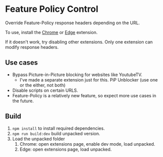 # Feature Policy Control
Override Feature-Policy response headers depending on the URL. 

To use, install the [Chrome](https://chrome.google.com/webstore/detail/feature-policy-control/gnhcejibdkgceebbeljdolienjplkpin) or [Edge](https://microsoftedge.microsoft.com/addons/detail/feature-policy-control/ebooeoldhjdndkojljcbajcpojhbgkgh) extension. 

If it doesn't work, try disabling other extensions. Only one extension can modify response headers. 

## Use cases
- Bypass Picture-in-Picture blocking for websites like YoutubeTV.  
   - I've made a separate extension just for this. PiP Unblocker (use one or the either, not both)
- Disable scripts on certain URLS. 
- Feature-Policy is a relatively new feature, so expect more use cases in the future. 


## Build 
1. `npm install` to install required dependencies. 
1. `npm run build:dev` build unpacked version. 
1. Load the unpacked folder
   1. Chrome: open extensions page, enable dev mode, load unpacked. 
   1. Edge: open extensions page, load unpacked.
